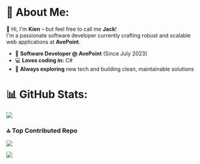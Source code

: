 # 💫 About Me:
👋 Hi, I'm **Kien** – but feel free to call me **Jack**!  
I'm a passionate software developer currently crafting robust and scalable web applications at **AvePoint**.

- 💼 **Software Developer @ AvePoint** (Since July 2023)  
- 💻 **Loves coding in:** C#  
- 🚀 **Always exploring** new tech and building clean, maintainable solutions  

# 📊 GitHub Stats:
![](https://github-readme-stats.vercel.app/api?username=wibu009&theme=nightowl&hide_border=false&include_all_commits=true&count_private=false)<br/>

### 🔝 Top Contributed Repo
![](https://github-contributor-stats.vercel.app/api?username=wibu009&limit=5&theme=tokyonight&combine_all_yearly_contributions=true)

[![](https://visitcount.itsvg.in/api?id=wibu009&icon=2&color=12)](https://visitcount.itsvg.in)

<!-- Proudly created with GPRM ( https://gprm.itsvg.in ) -->
